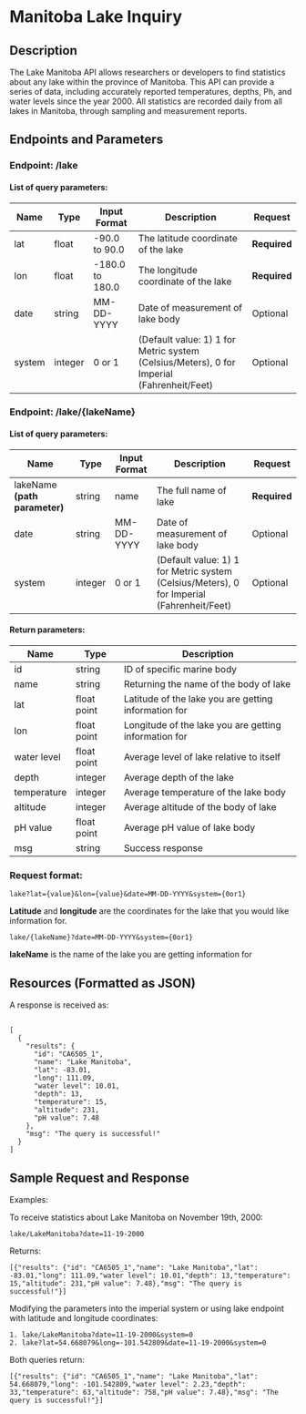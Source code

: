 # Manitoba Lake Inquiry
## Description  
The Lake Manitoba API allows researchers or developers to find statistics about any lake within the province of Manitoba. This API can provide a series of data, including accurately reported temperatures, depths, Ph, and water levels since the year 2000. All statistics are recorded daily from all lakes in Manitoba, through sampling and measurement reports.

## Endpoints and Parameters

### Endpoint: __/lake__
#### List of query parameters:  

|Name|Type|Input Format |Description|Request|
| ---- | ---- | ---- | ---|---- |
|lat |float | -90.0 to 90.0 | The latitude coordinate of the lake| **Required**|
|lon |float | -180.0 to 180.0 | The longitude coordinate of the lake | **Required**|
|date |string |MM-DD-YYYY | Date of measurement of lake body | Optional|
|system |integer| 0 or 1 | (Default value: 1) 1 for Metric system (Celsius/Meters), 0 for Imperial (Fahrenheit/Feet) |Optional|

### Endpoint: __/lake/{lakeName}__
#### List of query parameters:  
|Name|Type|Input Format |Description|Request|
| ---- | ---- | ---- | --- |---- |
|lakeName **(path parameter)** |string|name |The full name of lake| **Required**|
|date |string |MM-DD-YYYY | Date of measurement of lake body | Optional|
|system |integer| 0 or 1 | (Default value: 1) 1 for Metric system (Celsius/Meters), 0 for Imperial (Fahrenheit/Feet) |Optional|

#### Return parameters:

|Name|Type|Description|
| ---- | ---- | ---- |
|id|string|ID of specific marine body
|name|string|Returning the name of the body of lake
|lat|float point|Latitude of the lake you are getting information for
|lon|float point|Longitude of the lake you are getting information for
|water level |float point|Average level of lake relative to itself
|depth |integer|Average depth of the lake
|temperature |integer|Average temperature of the lake body
|altitude |integer|Average altitude of the body of lake
|pH value |float point|Average pH value of lake body
|msg|string|Success response

### Request format:
```
lake?lat={value}&lon={value}&date=MM-DD-YYYY&system={0or1}
```
**Latitude** and **longitude** are the coordinates for the lake that you would like information for.
```
lake/{lakeName}?date=MM-DD-YYYY&system={0or1}
```
**lakeName** is the name of the lake you are getting information for


## Resources (Formatted as JSON)  

A response is received as:
##  
```
[
  {
    "results": {
      "id": "CA6505_1",
      "name": "Lake Manitoba",
      "lat": -83.01,
      "long": 111.09,
      "water level": 10.01,
      "depth": 13,
      "temperature": 15,
      "altitude": 231,
      "pH value": 7.48
    },
    "msg": "The query is successful!"
  }
]
```

## Sample Request and Response
Examples:

To receive statistics about Lake Manitoba on November 19th, 2000:
```
lake/LakeManitoba?date=11-19-2000
```
Returns:
```
[{"results": {"id": "CA6505_1","name": "Lake Manitoba","lat": -83.01,"long": 111.09,"water level": 10.01,"depth": 13,"temperature": 15,"altitude": 231,"pH value": 7.48},"msg": "The query is successful!"}]
```
Modifying the parameters into the imperial system or using lake endpoint with latitude and longitude coordinates:
```
1. lake/LakeManitoba?date=11-19-2000&system=0
2. lake?lat=54.668079&long=-101.542809&date=11-19-2000&system=0
```
Both queries return:
```
[{"results": {"id": "CA6505_1","name": "Lake Manitoba","lat": 54.668079,"long": -101.542809,"water level": 2.23,"depth": 33,"temperature": 63,"altitude": 758,"pH value": 7.48},"msg": "The query is successful!"}]
```
